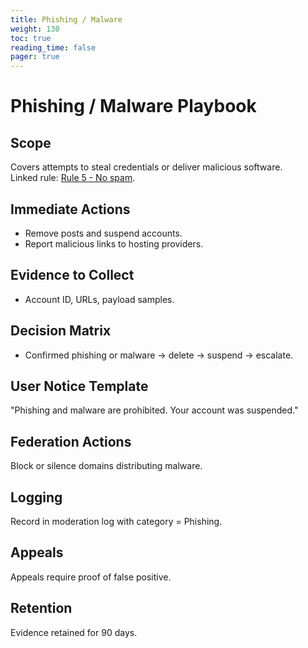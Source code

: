 ```yaml
---
title: Phishing / Malware
weight: 130
toc: true
reading_time: false
pager: true
---
```


# Phishing / Malware Playbook

## Scope
Covers attempts to steal credentials or deliver malicious software.  
Linked rule: [Rule 5 - No spam](/docs/policies/rules/05_no-spam/).

## Immediate Actions
- Remove posts and suspend accounts.  
- Report malicious links to hosting providers.

## Evidence to Collect
- Account ID, URLs, payload samples.

## Decision Matrix
- Confirmed phishing or malware -> delete -> suspend -> escalate.

## User Notice Template
"Phishing and malware are prohibited. Your account was suspended."

## Federation Actions
Block or silence domains distributing malware.

## Logging
Record in moderation log with category = Phishing.

## Appeals
Appeals require proof of false positive.

## Retention
Evidence retained for 90 days.
